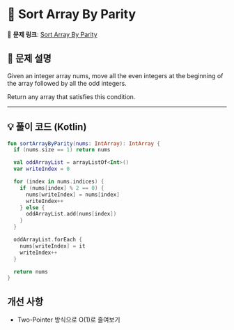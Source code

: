 # 📝 Sort Array By Parity

🔗 **문제 링크**: [Sort Array By Parity](https://leetcode.com/explore/learn/card/fun-with-arrays/511/in-place-operations/3260/)

## 📌 문제 설명  

Given an integer array nums, move all the even integers at the beginning of the array followed by all the odd integers.

Return any array that satisfies this condition.

---

## 💡 풀이 코드 (Kotlin)
```kotlin
fun sortArrayByParity(nums: IntArray): IntArray {
  if (nums.size == 1) return nums

  val oddArrayList = arrayListOf<Int>()
  var writeIndex = 0

  for (index in nums.indices) {
    if (nums[index] % 2 == 0) {
      nums[writeIndex] = nums[index]
      writeIndex++
    } else {
      oddArrayList.add(nums[index])
    }
  }

  oddArrayList.forEach {
    nums[writeIndex] = it
    writeIndex++
  }

  return nums
}
```

## 개선 사항
- Two-Pointer 방식으로 O(1)로 줄여보기
